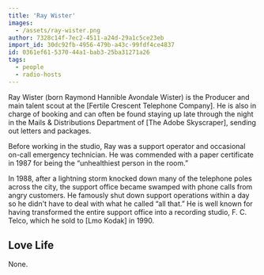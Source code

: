 ```yaml
---
title: 'Ray Wister'
images:
  - /assets/ray-wister.png
author: 7328c14f-7ec2-4511-a24d-29a1c5ce23eb
import_id: 30dc92fb-4956-479b-a43c-99fdf4ce4837
id: 0361ef61-5370-44a1-bab3-25ba31271a26
tags:
  - people
  - radio-hosts
---
```

Ray Wister (born Raymond Hannible Avondale Wister) is the Producer and main talent scout at the [Fertile Crescent Telephone Company]. He is also in charge of booking and can often be found staying up late through the night in the Mails & Distributions Department of [The Adobe Skyscraper], sending out letters and packages.

Before working in the studio, Ray was a support operator and occasional on-call emergency technician. He was commended with a paper certificate in 1987 for being the “unhealthiest person in the room.”

In 1988, after a lightning storm knocked down many of the telephone poles across the city, the support office became swamped with phone calls from angry customers. He famously shut down support operations within a day so he didn't have to deal with what he called “all that.” He is well known for having transformed the entire support office into a recording studio, F. C. Telco, which he sold to [Lmo Kodak] in 1990.

## Love Life

None.